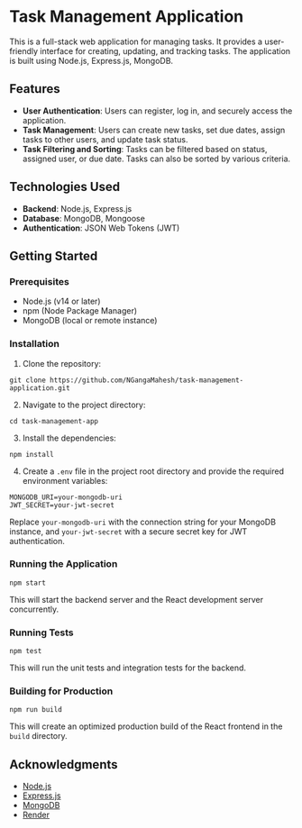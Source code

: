 # Task Management Application

This is a full-stack web application for managing tasks. It provides a user-friendly interface for creating, updating, and tracking tasks. The application is built using Node.js, Express.js, MongoDB.

## Features

- **User Authentication**: Users can register, log in, and securely access the application.
- **Task Management**: Users can create new tasks, set due dates, assign tasks to other users, and update task status.
- **Task Filtering and Sorting**: Tasks can be filtered based on status, assigned user, or due date. Tasks can also be sorted by various criteria.
## Technologies Used

- **Backend**: Node.js, Express.js
- **Database**: MongoDB, Mongoose
- **Authentication**: JSON Web Tokens (JWT)

## Getting Started

### Prerequisites

- Node.js (v14 or later)
- npm (Node Package Manager)
- MongoDB (local or remote instance)

### Installation

1. Clone the repository:

```
git clone https://github.com/NGangaMahesh/task-management-application.git
```

2. Navigate to the project directory:

```
cd task-management-app
```

3. Install the dependencies:

```
npm install
```

4. Create a `.env` file in the project root directory and provide the required environment variables:

```
MONGODB_URI=your-mongodb-uri
JWT_SECRET=your-jwt-secret
```

Replace `your-mongodb-uri` with the connection string for your MongoDB instance, and `your-jwt-secret` with a secure secret key for JWT authentication.

### Running the Application

```
npm start
```

This will start the backend server and the React development server concurrently.

### Running Tests

```
npm test
```

This will run the unit tests and integration tests for the backend.

### Building for Production

```
npm run build
```

This will create an optimized production build of the React frontend in the `build` directory.

## Acknowledgments

- [Node.js](https://nodejs.org/)
- [Express.js](https://expressjs.com/)
- [MongoDB](https://www.mongodb.com/)
- [Render](https://render.com/)
